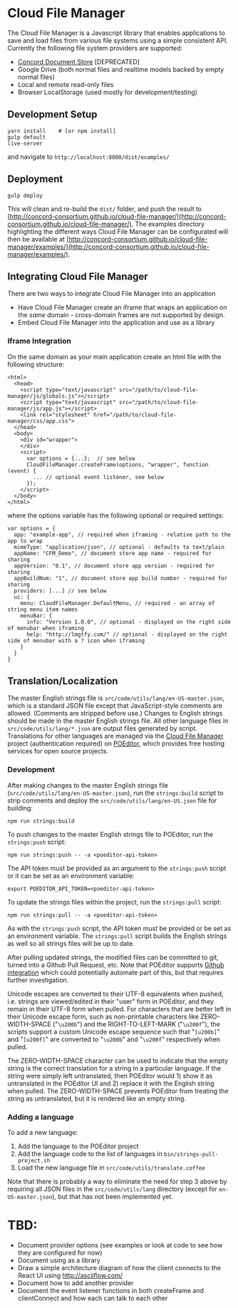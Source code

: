 # Cloud File Manager

The Cloud File Manager is a Javascript library that enables applications to save and load files from various file systems using a simple consistent API.  Currently the following file system providers are supported:

* [Concord Document Store](https://github.com/concord-consortium/document-store) [DEPRECATED]
* Google Drive (both normal files and realtime models backed by empty normal files)
* Local and remote read-only files
* Browser LocalStorage (used mostly for development/testing)

## Development Setup

    yarn install    # [or npm install]
    gulp default
    live-server

and navigate to `http://localhost:8080/dist/examples/`

## Deployment

    gulp deploy

This will clean and re-build the `dist/` folder, and push the result to [http://concord-consortium.github.io/cloud-file-manager/](http://concord-consortium.github.io/cloud-file-manager/).  The examples directory highlighting the different ways Cloud File Manager can be configurated will then be available at [http://concord-consortium.github.io/cloud-file-manager/examples/](http://concord-consortium.github.io/cloud-file-manager/examples/).

## Integrating Cloud File Manager

There are two ways to integrate Cloud File Manager into an application

* Have Cloud File Manager create an iframe that wraps an application on the *same* domain - cross-domain frames are not supported by design.
* Embed Cloud File Manager into the application and use as a library

### Iframe Integration

On the same domain as your main application create an html file with the following structure:

```
<html>
  <head>
    <script type="text/javascript" src="/path/to/cloud-file-manager/js/globals.js"></script>
    <script type="text/javascript" src="/path/to/cloud-file-manager/js/app.js"></script>
    <link rel="stylesheet" href="/path/to/cloud-file-manager/css/app.css">
  </head>
  <body>
    <div id="wrapper">
    </div>
    <script>
      var options = {...};  // see below
      CloudFileManager.createFrame(options, "wrapper", function (event) {
        ... // optional event listener, see below
      });
    </script>
  </body>
</html>
```

where the options variable has the following optional or required settings:

```
var options = {
  app: "example-app", // required when iframing - relative path to the app to wrap
  mimeType: "application/json", // optional - defaults to text/plain
  appName: "CFM_Demo", // document store app name - required for sharing
  appVersion: "0.1", // document store app version - required for sharing
  appBuildNum: "1", // document store app build number - required for sharing
  providers: [...] // see below
  ui: {
    menu: CloudFileManager.DefaultMenu, // required - an array of string menu item names
    menuBar: {
      info: "Version 1.0.0", // optional - displayed on the right side of menubar when iframing
      help: "http://lmgtfy.com/" // optional - displayed on the right side of menubar with a ? icon when iframing
    }
  }
}
 ```

## Translation/Localization

The master English strings file is `src/code/utils/lang/en-US-master.json`, which is a standard JSON file except that JavaScript-style comments are allowed. (Comments are stripped before use.) Changes to English strings should be made in the master English strings file. All other language files in `src/code/utils/lang/*.json` are output files generated by script. Translations for other languages are managed via the [Cloud File Manager](https://poeditor.com/projects/view?id=125177) project (authentication required) on [POEditor](https://poeditor.com), which provides free hosting services for open source projects.

### Development

After making changes to the master English strings file (`src/code/utils/lang/en-US-master.json`), run the `strings:build` script to strip comments and deploy the `src/code/utils/lang/en-US.json` file for building:
```
npm run strings:build
```

To push changes to the master English strings file to POEditor, run the `strings:push` script:
```
npm run strings:push -- -a <poeditor-api-token>
```
The API token must be provided as an argument to the `strings:push` script or it can be set as an environment variable:
```
export POEDITOR_API_TOKEN=<poeditor-api-token>
```

To update the strings files within the project, run the `strings:pull` script:
```
npm run strings:pull -- -a <poeditor-api-token>
```
As with the `strings:push` script, the API token must be provided or be set as an environment variable. The `strings:pull` script builds the English strings as well so all strings files will be up to date.

After pulling updated strings, the modified files can be committed to git, turned into a Github Pull Request, etc. Note that POEditor supports [Github integration](https://poeditor.com/help/how_to_translate_a_language_file_from_a_github_project) which could potentially automate part of this, but that requires further investigation.

Unicode escapes are converted to their UTF-8 equivalents when pushed, i.e. strings are viewed/edited in their "user" form in POEditor, and they remain in their UTF-8 form when pulled. For characters that are better left in their Unicode escape form, such as non-printable characters like ZERO-WIDTH-SPACE ("`\u200b`") and the RIGHT-TO-LEFT-MARK ("`\u200f`"), the scripts support a custom Unicode escape sequence such that "`[u200b]`" and "`[u200f]`" are converted to "`\u200b`" and "`\u200f`" respectively when pulled.

The ZERO-WIDTH-SPACE character can be used to indicate that the empty string is the correct translation for a string in a particular language. If the string were simply left untranslated, then POEditor would 1) show it as untranslated in the POEditor UI and 2) replace it with the English string when pulled. The ZERO-WIDTH-SPACE prevents POEditor from treating the string as untranslated, but it is rendered like an empty string.

### Adding a language

To add a new language:
1. Add the language to the POEditor project
2. Add the language code to the list of languages in `bin/strings-pull-project.sh`
3. Load the new language file in `src/code/utils/translate.coffee`

Note that there is probably a way to eliminate the need for step 3 above by requiring all JSON files in the `src/code/utils/lang` directory (except for `en-US-master.json`), but that has not been implemented yet.

# TBD:

* Document provider options (see examples or look at code to see how they are configured for now)
* Document using as a library
* Draw a simple architecture diagram of how the client connects to the React UI using http://asciiflow.com/
* Document how to add another provider
* Document the event listener functions in both createFrame and clientConnect and how each can talk to each other
